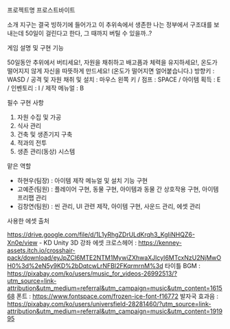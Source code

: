 프로젝트명
프로스트바이트


소개
지구는 결국 빙하기에 들어가고 이 추위속에서 생존한 나는 정부에서 구조대를 보내는데 50일이 걸린다고 한다, 그 때까지 버틸 수 있을까..?


게임 설명 및 구현 기능

50일동안 추위에서 버티세요!,  자원을 채취하고 배고픔과 체력을 유지하세요!, 온도가 떨어지지 않게 자신을 따뜻하게 만드세요! (온도가 떨어지면 얼어붙습니다.)
방향키 : WASD / 공격 및 자원 채취 및 설치 : 마우스 왼쪽 키 / 점프 : SPACE / 아이템 획득 : E / 인벤토리 : I / 제작 메뉴얼 : B

필수 구현 사항

1. 자원 수집 및 가공
2. 식사 관리
3. 건축 및 생존기지 구축
4. 적과의 전투
5. 생존 관리(동상) 시스템

맡은 역할

- 하현우(팀장) : 아이템 제작 메뉴얼 및 설치 기능 구현
- 고예준(팀원) : 플레이어 구현, 동물 구현, 아이템과 동물 간 상호작용 구현, 아이템 프리팹 관리
- 김창연(팀원) : 씬 관리, UI 관련 제작, 아이템 구현, 사운드 관리, 에셋 관리

사용한 에셋 출처

https://drive.google.com/file/d/1L1yRhgZDrULdKrqh3_KgIiNHQZ6-Xn0e/view - KD Unity 3D 강좌 에셋
크로스헤어 : https://kenney-assets.itch.io/crosshair-pack/download/eyJpZCI6MTE2NTM1MywiZXhwaXJlcyI6MTcxNzU2NjMwOH0%3d%2eN5y9KD%2bDqtcwLrNFBI2FKqrmrnM%3d
타이틀 BGM : https://pixabay.com/ko/users/music_for_videos-26992513/?utm_source=link-attribution&utm_medium=referral&utm_campaign=music&utm_content=161568
폰트 : https://www.fontspace.com/frozen-ice-font-f16772
발자국 효과음 : https://pixabay.com/ko/users/universfield-28281460/?utm_source=link-attribution&utm_medium=referral&utm_campaign=music&utm_content=191995
